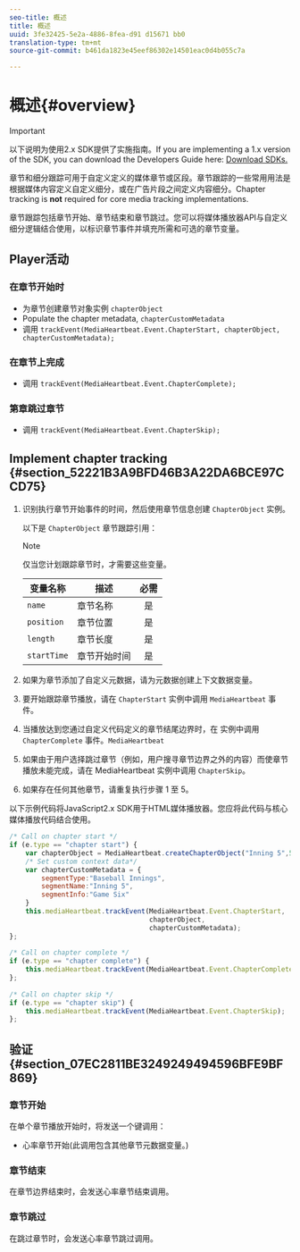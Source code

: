 ```yaml
---
seo-title: 概述
title: 概述
uuid: 3fe32425-5e2a-4886-8fea-d91 d15671 bb0
translation-type: tm+mt
source-git-commit: b461da1823e45eef86302e14501eac0d4b055c7a

---
```



# 概述{#overview}

>[!IMPORTANT]
>
>以下说明为使用2.x SDK提供了实施指南。If you are implementing a 1.x version of the SDK, you can download the Developers Guide here: [Download SDKs.](../../sdk-implement/download-sdks.md)

章节和细分跟踪可用于自定义定义的媒体章节或区段。章节跟踪的一些常用用法是根据媒体内容定义自定义细分，或在广告片段之间定义内容细分。Chapter tracking is **not** required for core media tracking implementations.

章节跟踪包括章节开始、章节结束和章节跳过。您可以将媒体播放器API与自定义细分逻辑结合使用，以标识章节事件并填充所需和可选的章节变量。

## Player活动

### 在章节开始时

* 为章节创建章节对象实例 `chapterObject`
* Populate the chapter metadata, `chapterCustomMetadata`
* 调用 `trackEvent(MediaHeartbeat.Event.ChapterStart, chapterObject, chapterCustomMetadata);`

### 在章节上完成

* 调用 `trackEvent(MediaHeartbeat.Event.ChapterComplete);`

### 第章跳过章节

* 调用 `trackEvent(MediaHeartbeat.Event.ChapterSkip);`

## Implement chapter tracking {#section_52221B3A9BFD46B3A22DA6BCE97CCD75}

1. 识别执行章节开始事件的时间，然后使用章节信息创建 `ChapterObject` 实例。

   以下是 `ChapterObject` 章节跟踪引用：

   >[!NOTE]
   >
   >仅当您计划跟踪章节时，才需要这些变量。

   | 变量名称 | 描述 | 必需 |
   | --- | --- | :---: |
   | `name` | 章节名称 | 是 |
   | `position` | 章节位置 | 是 |
   | `length` | 章节长度 | 是 |
   | `startTime` | 章节开始时间 | 是 |

1. 如果为章节添加了自定义元数据，请为元数据创建上下文数据变量。
1. 要开始跟踪章节播放，请在 `ChapterStart` 实例中调用 `MediaHeartbeat` 事件。
1. 当播放达到您通过自定义代码定义的章节结尾边界时，在 实例中调用 `ChapterComplete` 事件。`MediaHeartbeat`
1. 如果由于用户选择跳过章节（例如，用户搜寻章节边界之外的内容）而使章节播放未能完成，请在 MediaHeartbeat 实例中调用 `ChapterSkip`。
1. 如果存在任何其他章节，请重复执行步骤 1 至 5。

以下示例代码将JavaScript2.x SDK用于HTML媒体播放器。您应将此代码与核心媒体播放代码结合使用。

```js
/* Call on chapter start */ 
if (e.type == "chapter start") { 
    var chapterObject = MediaHeartbeat.createChapterObject("Inning 5",5,500,2500); 
    /* Set custom context data*/ 
    var chapterCustomMetadata = { 
        segmentType:"Baseball Innings", 
        segmentName:"Inning 5", 
        segmentInfo:"Game Six" 
    } 
    this.mediaHeartbeat.trackEvent(MediaHeartbeat.Event.ChapterStart,  
                                   chapterObject,  
                                   chapterCustomMetadata); 
}; 
 
/* Call on chapter complete */ 
if (e.type == "chapter complete") { 
    this.mediaHeartbeat.trackEvent(MediaHeartbeat.Event.ChapterComplete); 
}; 
 
/* Call on chapter skip */ 
if (e.type == "chapter skip") { 
    this.mediaHeartbeat.trackEvent(MediaHeartbeat.Event.ChapterSkip); 
}; 
```

## 验证 {#section_07EC2811BE3249249494596BFE9BF869}

### 章节开始

在单个章节播放开始时，将发送一个键调用：

* 心率章节开始(此调用包含其他章节元数据变量。)

### 章节结束

在章节边界结束时，会发送心率章节结束调用。

### 章节跳过

在跳过章节时，会发送心率章节跳过调用。
